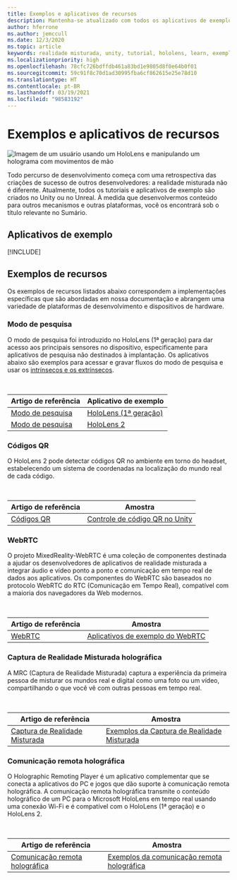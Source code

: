```yaml
---
title: Exemplos e aplicativos de recursos
description: Mantenha-se atualizado com todos os aplicativos de exemplos e de recursos de realidade misturada da Microsoft para HoloLens.
author: hferrone
ms.author: jemccull
ms.date: 12/3/2020
ms.topic: article
keywords: realidade misturada, unity, tutorial, hololens, learn, exemplos, MRTK, modo de pesquisa, HoloLens 2, códigos qr, WebRTC, captura de realidade misturada, comunicação remota holográfica, Ferramentas de Experiência de Usuário
ms.localizationpriority: high
ms.openlocfilehash: 78cfc726bdffdb461a83bd1e9805d8f0e64b0f01
ms.sourcegitcommit: 59c91f8c70d1ad30995fba6cf862615e25e78d10
ms.translationtype: HT
ms.contentlocale: pt-BR
ms.lasthandoff: 03/19/2021
ms.locfileid: "98583192"
---
```

# <a name="samples-and-feature-apps"></a>Exemplos e aplicativos de recursos

![Imagem de um usuário usando um HoloLens e manipulando um holograma com movimentos de mão](unreal/images/unreal-developer.jpg)

Todo percurso de desenvolvimento começa com uma retrospectiva das criações de sucesso de outros desenvolvedores: a realidade misturada não é diferente. Atualmente, todos os tutoriais e aplicativos de exemplo são criados no Unity ou no Unreal. À medida que desenvolvermos conteúdo para outros mecanismos e outras plataformas, você os encontrará sob o título relevante no Sumário.

## <a name="sample-apps"></a>Aplicativos de exemplo

[!INCLUDE[](includes/tabs-samples.md)]

## <a name="feature-samples"></a>Exemplos de recursos

Os exemplos de recursos listados abaixo correspondem a implementações específicas que são abordadas em nossa documentação e abrangem uma variedade de plataformas de desenvolvimento e dispositivos de hardware.

### <a name="research-mode"></a>Modo de pesquisa

O modo de pesquisa foi introduzido no HoloLens (1ª geração) para dar acesso aos principais sensores no dispositivo, especificamente para aplicativos de pesquisa não destinados à implantação. Os aplicativos abaixo são exemplos para acessar e gravar fluxos do modo de pesquisa e usar os [intrínsecos e os extrínsecos](/windows/mixed-reality/locatable-camera#locating-the-device-camera-in-the-world).

<br>

| Artigo de referência | Aplicativo de exemplo |
| --- | --- |
| [Modo de pesquisa](platform-capabilities-and-apis/research-mode.md) | [HoloLens (1ª geração)](https://github.com/microsoft/HoloLensForCV/tree/master/Samples) |
| [Modo de pesquisa](platform-capabilities-and-apis/research-mode.md) | [HoloLens 2](https://github.com/microsoft/HoloLens2ForCV/tree/main/Samples) |

### <a name="qr-codes"></a>Códigos QR

O HoloLens 2 pode detectar códigos QR no ambiente em torno do headset, estabelecendo um sistema de coordenadas na localização do mundo real de cada código.

<br>

| Artigo de referência | Amostra |
| --- | --- |
| [Códigos QR](platform-capabilities-and-apis/qr-code-tracking.md) | [Controle de código QR no Unity](https://github.com/chgatla-microsoft/QRTracking/tree/master/SampleQRCodes) |

### <a name="webrtc"></a>WebRTC

O projeto MixedReality-WebRTC é uma coleção de componentes destinada a ajudar os desenvolvedores de aplicativos de realidade misturada a integrar áudio e vídeo ponto a ponto e comunicação em tempo real de dados aos aplicativos. Os componentes do WebRTC são baseados no protocolo WebRTC do RTC (Comunicação em Tempo Real), compatível com a maioria dos navegadores da Web modernos.

<br>

| Artigo de referência | Amostra |
| --- | --- |
| [WebRTC](https://microsoft.github.io/MixedReality-WebRTC) | [Aplicativos de exemplo do WebRTC](https://github.com/microsoft/MixedReality-WebRTC/tree/master/examples) |

### <a name="holographic-mixed-reality-capture"></a>Captura de Realidade Misturada holográfica

A MRC (Captura de Realidade Misturada) captura a experiência da primeira pessoa de misturar os mundos real e digital como uma foto ou um vídeo, compartilhando o que você vê com outras pessoas em tempo real.

<br>

| Artigo de referência | Amostra |
| --- | --- |
| [Captura de Realidade Misturada](platform-capabilities-and-apis/mixed-reality-capture-for-developers.md) | [Exemplos da Captura de Realidade Misturada](/samples/microsoft/windows-universal-samples/holographicmixedrealitycapture/) |

### <a name="holographic-remoting"></a>Comunicação remota holográfica

O Holographic Remoting Player é um aplicativo complementar que se conecta a aplicativos do PC e jogos que dão suporte à comunicação remota holográfica. A comunicação remota holográfica transmite o conteúdo holográfico de um PC para o Microsoft HoloLens em tempo real usando uma conexão Wi-Fi e é compatível com o HoloLens (1ª geração) e o HoloLens 2.

<br>

| Artigo de referência | Amostra |
| --- | --- |
| [Comunicação remota holográfica](platform-capabilities-and-apis/holographic-remoting-player.md) | [Exemplos da comunicação remota holográfica](https://github.com/microsoft/MixedReality-HolographicRemoting-Samples) |